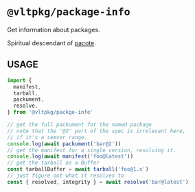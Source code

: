 # `@vltpkg/package-info`

Get information about packages.

Spiritual descendant of [pacote](http://npm.im/pacote).

## USAGE

```js
import {
  manifest,
  tarball,
  packument,
  resolve,
} from '@vltpkg/packge-info'

// get the full packument for the named package
// note that the '@2' part of the spec is irrelevant here,
// if it's a semver range.
console.log(await packument('bar@2'))
// get the manifest for a single version, resolving it.
console.log(await manifest('foo@latest'))
// get the tarball as a Buffer
const tarballBuffer = await tarball('foo@1.x')
// just figure out what it resolves to
const { resolved, integrity } = await resolve('bar@latest')
```
